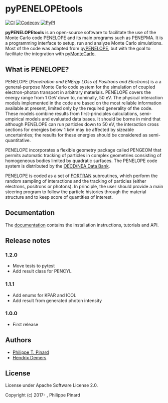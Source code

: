# pyPENELOPEtools

[![CI](https://github.com/pymontecarlo/pypenelopetools/actions/workflows/ci.yml/badge.svg)](https://github.com/pymontecarlo/pypenelopetools/actions/workflows/ci.yml)
[![Codecov](https://img.shields.io/codecov/c/github/pymontecarlo/pypenelopetools)](https://codecov.io/gh/pymontecarlo/pypenelopetools)
[![PyPI](https://img.shields.io/pypi/v/pypenelopetools)](https://pypi.org/project/pypenelopetools)

**pyPENELOPEtools** is an open-source software to facilitate the use of the
Monte Carlo code PENELOPE and its main programs such as PENEPMA.
It is a programming interface to setup, run and analyze Monte Carlo simulations.
Most of the code was adapted from [pyPENELOPE](http://pypenelope.sourceforge.net), but
with the goal to facilitate the integration with
[pyMonteCarlo](https://github.com/pymontecarlo/pymontecarlo).

## What is PENELOPE?

PENELOPE (*Penetration and ENErgy LOss of Positrons and Electrons*) is a
a general-purpose Monte Carlo code system for the simulation of coupled
electron-photon transport in arbitrary materials.
PENELOPE covers the energy range from 1 GeV down to, nominally, 50 eV.
The physical interaction models implemented in the code are
based on the most reliable information available at present, limited only by
the required generality of the code.
These models combine results from first-principles calculations, semi-empirical
models and evaluated data bases.
It should be borne in mind that although PENELOPE can run particles down to 50
eV, the interaction cross sections for energies below 1 keV may be affected by
sizeable uncertainties; the results for these energies should be considered as
semi-quantitative.

PENELOPE incorporates a flexible geometry package called PENGEOM that permits
automatic tracking of particles in complex geometries consisting of homogeneous
bodies limited by quadratic surfaces.
The PENELOPE code system is distributed by the
[OECD/NEA Data Bank](http://www.nea.fr).

PENELOPE is coded as a set of [FORTRAN](http://en.wikipedia.org/wiki/Fortran)
subroutines, which perform the random sampling of interactions and the tracking
of particles (either electrons, positrons or photons).
In principle, the user should provide a main steering program to follow the
particle histories through the material structure and to keep score of
quantities of interest.

## Documentation

The [documentation](http://pypenelopetools.readthedocs.io) contains the
installation instructions, tutorials and API.

## Release notes

### 1.2.0

* Move tests to pytest
* Add result class for PENCYL

### 1.1.1

* Add enums for KPAR and ICOL
* Add result from generated photon intensity

### 1.0.0

* First release

## Authors

* [Philippe T. Pinard](https://github.com/ppinard)
* [Hendrix Demers](https://github.com/drix00)

## License

License under Apache Software License 2.0.

Copyright (c) 2017- , Philippe Pinard
